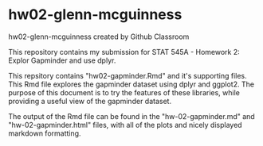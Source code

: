 # hw02-glenn-mcguinness
hw02-glenn-mcguinness created by Github Classroom

This repository contains my submission for STAT 545A - Homework 2: Explor Gapminder and use dplyr.

This repsitory contains "hw02-gapminder.Rmd" and it's supporting files. This Rmd file explores the gapminder dataset using dplyr and ggplot2. The purpose of this document is to try the features of these libraries, while providing a useful view of the gapminder dataset.

The output of the Rmd file can be found in the "hw-02-gapminder.md" and "hw-02-gapminder.html" files, with all of the plots and nicely displayed markdown formatting. 
